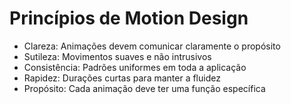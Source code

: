 # Princípios de Motion Design

- Clareza: Animações devem comunicar claramente o propósito
- Sutileza: Movimentos suaves e não intrusivos
- Consistência: Padrões uniformes em toda a aplicação
- Rapidez: Durações curtas para manter a fluidez
- Propósito: Cada animação deve ter uma função específica
